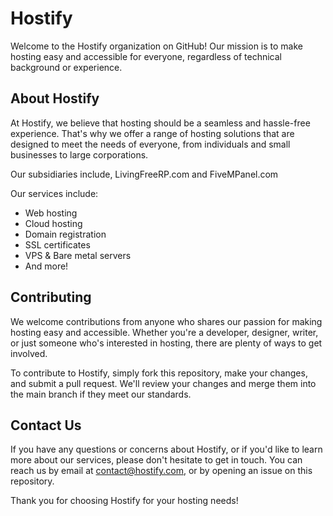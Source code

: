 # Hostify

Welcome to the Hostify organization on GitHub! Our mission is to make hosting easy and accessible for everyone, regardless of technical background or experience.

## About Hostify

At Hostify, we believe that hosting should be a seamless and hassle-free experience. That's why we offer a range of hosting solutions that are designed to meet the needs of everyone, from individuals and small businesses to large corporations.

Our subsidiaries include, LivingFreeRP.com and FiveMPanel.com

Our services include:

- Web hosting
- Cloud hosting
- Domain registration
- SSL certificates
- VPS & Bare metal servers
- And more!

## Contributing

We welcome contributions from anyone who shares our passion for making hosting easy and accessible. Whether you're a developer, designer, writer, or just someone who's interested in hosting, there are plenty of ways to get involved.

To contribute to Hostify, simply fork this repository, make your changes, and submit a pull request. We'll review your changes and merge them into the main branch if they meet our standards.

## Contact Us

If you have any questions or concerns about Hostify, or if you'd like to learn more about our services, please don't hesitate to get in touch. You can reach us by email at [contact@hostify.com](mailto:contact@hostify.com), or by opening an issue on this repository.

Thank you for choosing Hostify for your hosting needs!
